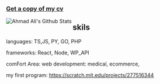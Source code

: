 
### [Get a copy of my cv](https://www.dropbox.com/s/a38md2haoq74raw/Ahmad%20Ali%20-%20full%20js%20stack%20%282%29%20%281%29.pdf?dl=0)

<img align="left" alt="Ahmad Ali's Github Stats" src="https://github-readme-stats.vercel.app/api?username=ahmad-ali14&count_private=true&show_icons=true&hide_border=true&theme=tokyonight" />


## skils

languages: TS,JS, PY, GO, PHP

frameworks: React, Node, WP_API

comFort Area: web development: medical, ecommerce, 

my first program: https://scratch.mit.edu/projects/277516344 


